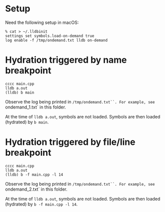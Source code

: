 # Setup

Need the following setup in macOS:
```
% cat > ~/.lldbinit
settings set symbols.load-on-demand true
log enable -f /tmp/ondemand.txt lldb on-demand
```

# Hydration triggered by name breakpoint

```
cccc main.cpp
lldb a.out
(lldb) b main
```

Observe the log being printed in `/tmp/ondemand.txt``.
For example, see `ondemand_1.txt` in this folder.

At the time of `lldb a.out`, symbols are not loaded.
Symbols are then loaded (hydrated) by `b main`.


# Hydration triggered by file/line breakpoint

```
cccc main.cpp
lldb a.out
(lldb) b -f main.cpp -l 14
```

Observe the log being printed in `/tmp/ondemand.txt``.
For example, see `ondemand_2.txt` in this folder.

At the time of `lldb a.out`, symbols are not loaded.
Symbols are then loaded (hydrated) by `b -f main.cpp -l 14`.
